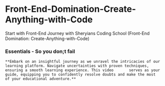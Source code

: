# Front-End-Domination-Create-Anything-with-Code
Start with Front-End Journey with Sheryians Coding School (Front-End Domination: Create-Anything-with-Code)

### Essentials - So you don;t fail

    **Embark on an insightful journey as we unravel the intricacies of our learning platform. Navigate uncertainties with proven techniques, ensuring a smooth learning experience. This video       serves as your guide, equipping you to confidently resolve doubts and make the most of your educational adventure.**


